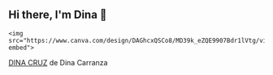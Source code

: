 ## Hi there, I'm Dina 👋

</div>
  
    <img src="https://www.canva.com/design/DAGhcxQSCo8/MD39k_eZQE9907Bdr1lVtg/view?embed">
  
</div>
<a href="https:&#x2F;&#x2F;www.canva.com&#x2F;design&#x2F;DAGhcxQSCo8&#x2F;MD39k_eZQE9907Bdr1lVtg&#x2F;view?utm_content=DAGhcxQSCo8&amp;utm_campaign=designshare&amp;utm_medium=embeds&amp;utm_source=link" target="_blank" rel="noopener">DINA CRUZ</a> de Dina Carranza
<!--# 💫 About Me:
<br>🌱 I’m currently learning the SOC Analyst path at RSM-US<br>


## 🌐 Socials:
[![LinkedIn](https://img.shields.io/badge/LinkedIn-%230077B5.svg?logo=linkedin&logoColor=white)](https://linkedin.com/in/Dina Cruz) 
# 📊 GitHub Stats:
![](https://github-readme-stats.vercel.app/api?username=Dina-Cruz&theme=tokyonight&hide_border=false&include_all_commits=false&count_private=false)<br/>
![](https://nirzak-streak-stats.vercel.app/?user=Dina-Cruz&theme=tokyonight&hide_border=false)<br/>
![](https://github-readme-stats.vercel.app/api/top-langs/?username=Dina-Cruz&theme=tokyonight&hide_border=false&include_all_commits=false&count_private=false&layout=compact)

## 🏆 GitHub Trophies
![](https://github-profile-trophy.vercel.app/?username=Dina-Cruz&theme=tokyonight&no-frame=false&no-bg=true&margin-w=4)

### ✍️ Random Dev Quote
![](https://quotes-github-readme.vercel.app/api?type=horizontal&theme=dark)

---
[![](https://visitcount.itsvg.in/api?id=Dina-Cruz&icon=0&color=0)](https://visitcount.itsvg.in)

<!-- Proudly created with GPRM ( https://gprm.itsvg.in ) -->



